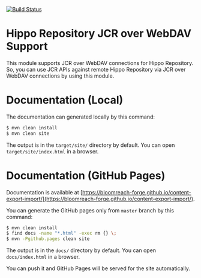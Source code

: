 [![Build Status](https://travis-ci.org/bloomreach-forge/hippo-jcr-over-webdav.svg?branch=develop)](https://travis-ci.org/bloomreach-forge/hippo-jcr-over-webdav)

# Hippo Repository JCR over WebDAV Support

This module supports JCR over WebDAV connections for Hippo Repository.
So, you can use JCR APIs against remote Hippo Repository via JCR over WebDAV connections by using this module.

# Documentation (Local)

The documentation can generated locally by this command:

```bash
$ mvn clean install
$ mvn clean site
```

The output is in the ```target/site/``` directory by default. You can open ```target/site/index.html``` in a browser.

# Documentation (GitHub Pages)

Documentation is available at [https://bloomreach-forge.github.io/content-export-import/](https://bloomreach-forge.github.io/content-export-import/).

You can generate the GitHub pages only from ```master``` branch by this command:

```bash
$ mvn clean install
$ find docs -name "*.html" -exec rm {} \;
$ mvn -Pgithub.pages clean site
```

The output is in the ```docs/``` directory by default. You can open ```docs/index.html``` in a browser.

You can push it and GitHub Pages will be served for the site automatically.
